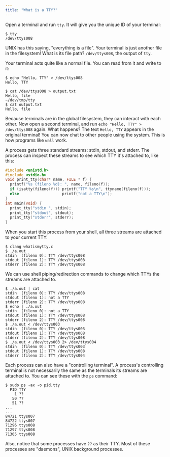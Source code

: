 ```yaml
---
title: "What is a TTY?"
---
```


Open a terminal and run `tty`.
It will give you the unique ID of your terminal:

```
$ tty
/dev/ttys008
```

UNIX has this saying, "everything is a file".
Your terminal is just another file in the filesystem!
What is its file path?
<span class="answer">`/dev/ttys008`, the output of `tty`.</span>

Your terminal acts quite like a normal file.
You can read from it and write to it:

```
$ echo "Hello, TTY" > /dev/ttys008
Hello, TTY
```

```
$ cat /dev/ttys008 > output.txt
Hello, file
~/dev/tmp/tty
$ cat output.txt
Hello, file
```

Because terminals are in the global filesystem,
they can interact with each other.
Now open a second terminal,
and run `echo "Hello, TTY" > /dev/ttys008` again.
What happens?
<span class="answer">The text `Hello, TTY` appears in the original terminal!</span>
You can now chat to other people using the system.
This is how programs like `wall` work.

A process gets three standard streams: stdin, stdout, and stderr.
The process can inspect these streams to see which TTY it's attached to,
like this:

```c
#include <unistd.h>
#include <stdio.h>
void print_tty(char* name, FILE * f) {
  printf("%s (fileno %d): ", name, fileno(f));
  if (isatty(fileno(f))) printf("TTY %s\n", ttyname(fileno(f)));
  else                   printf("not a TTY\n");
}
int main(void) {
  print_tty("stdin ", stdin);
  print_tty("stdout", stdout);
  print_tty("stderr", stderr);
}
```

When you start this process from your shell,
all three streams are attached to your current TTY:

```
$ clang whatismytty.c
$ ./a.out
stdin  (fileno 0): TTY /dev/ttys008
stdout (fileno 1): TTY /dev/ttys008
stderr (fileno 2): TTY /dev/ttys008
```

We can use shell piping/redirection commands
to change which TTYs the streams are attached to.

```
$ ./a.out | cat
stdin  (fileno 0): TTY /dev/ttys008
stdout (fileno 1): not a TTY
stderr (fileno 2): TTY /dev/ttys008
$ echo | ./a.out
stdin  (fileno 0): not a TTY
stdout (fileno 1): TTY /dev/ttys008
stderr (fileno 2): TTY /dev/ttys008
$ ./a.out < /dev/ttys003
stdin  (fileno 0): TTY /dev/ttys003
stdout (fileno 1): TTY /dev/ttys008
stderr (fileno 2): TTY /dev/ttys008
$ ./a.out < /dev/ttys003 2> /dev/ttys004
stdin  (fileno 0): TTY /dev/ttys003
stdout (fileno 1): TTY /dev/ttys008
stderr (fileno 2): TTY /dev/ttys004
```

Each process can also have a "controlling terminal".
A process's controlling terminal is not necessarily the same as
the terminals its streams are attached to.
You can see these with the `ps` command:

```
$ sudo ps -ax -o pid,tty
  PID TTY
    1 ??
   50 ??
   51 ??
...
...
84721 ttys007
84722 ttys007
71296 ttys008
71297 ttys008
71305 ttys008
```

Also, notice that some processes have `??` as their TTY.
Most of these processes are "daemons", UNIX background processes.
